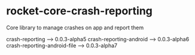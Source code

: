 # rocket-core-crash-reporting
Core library to manage crashes on app and report them


crash-reporting --> 0.0.3-alpha5
crash-reporting-android --> 0.0.3-alpha6
crash-reporting-android-file --> 0.0.3-alpha7
